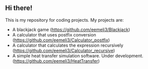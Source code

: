 ## Hi there!

This is my repository for coding projects. My projects are:
- A blackjack game (https://github.com/eemeli3/Blackjack)
- A calculator that uses postfix conversion (https://github.com/eemeli3/Calculator_postfix)
- A calculator that calculates the expression recursively (https://github.com/eemeli3/Calculator_recursive)
- A simple heat transfer simulation software. Under development. (https://github.com/eemeli3/HeatTransfer)
